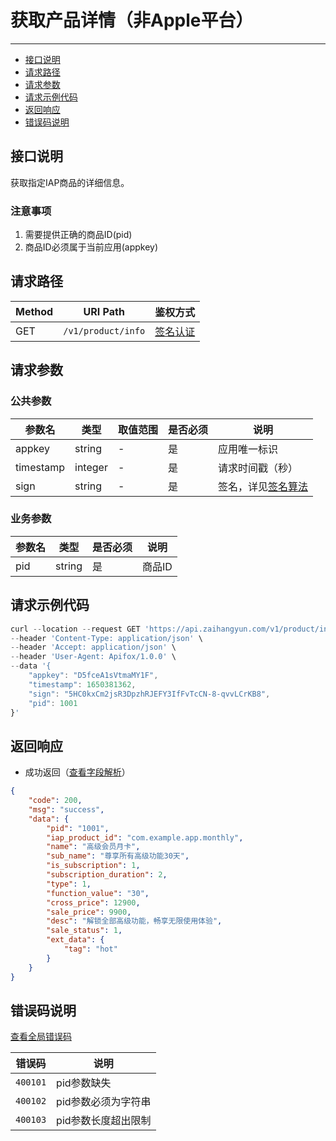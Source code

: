 # 获取产品详情（非Apple平台）

---
- [接口说明](#section-1)
- [请求路径](#section-2)
- [请求参数](#section-3)
- [请求示例代码](#section-4)
- [返回响应](#section-5)
- [错误码说明](#section-6)

<a name="section-1"></a>
## 接口说明

获取指定IAP商品的详细信息。

### 注意事项

1. 需要提供正确的商品ID(pid)
2. 商品ID必须属于当前应用(appkey)

<a name="section-2"></a>
## 请求路径

| Method | URI Path | 鉴权方式 |
| -- | -- | -- |
| GET | `/v1/product/info` | [签名认证](/{{route}}/{{version}}/intro#section-3) |

<a name="section-3"></a>
## 请求参数

### 公共参数
| 参数名 | 类型 | 取值范围 | 是否必须 | 说明 |
| -- | -- | -- | -- | -- |
| appkey | string | - | 是 | 应用唯一标识 |
| timestamp | integer | - | 是 | 请求时间戳（秒） |
| sign | string | - | 是 | 签名，详见[签名算法](/{{route}}/{{version}}/intro#section-3) |

### 业务参数
| 参数名 | 类型 | 是否必须 | 说明 |
| -- | -- | -- | -- |
| pid | string | 是 | 商品ID |

<a name="section-4"></a>
## 请求示例代码

```javascript
curl --location --request GET 'https://api.zaihangyun.com/v1/product/info' \
--header 'Content-Type: application/json' \
--header 'Accept: application/json' \
--header 'User-Agent: Apifox/1.0.0' \
--data '{
    "appkey": "D5fceA1sVtmaMY1F",
    "timestamp": 1650381362,
    "sign": "5HC0kxCm2jsR3DpzhRJEFY3IfFvTcCN-8-qvvLCrKB8",
    "pid": 1001
}'
```

<a name="section-5"></a>
## 返回响应

- 成功返回（[查看字段解析](/{{route}}/{{version}}/struct#section-3)）

```json
{
    "code": 200,
    "msg": "success",
    "data": {
        "pid": "1001",
        "iap_product_id": "com.example.app.monthly",
        "name": "高级会员月卡",
        "sub_name": "尊享所有高级功能30天",
        "is_subscription": 1,
        "subscription_duration": 2,
        "type": 1,
        "function_value": "30",
        "cross_price": 12900,
        "sale_price": 9900,
        "desc": "解锁全部高级功能，畅享无限使用体验",
        "sale_status": 1,
        "ext_data": {
            "tag": "hot"
        }
    }
}
```

<a name="section-6"></a>
## 错误码说明

[查看全局错误码](/{{route}}/{{version}}/code#section-2)

| 错误码 | 说明 |
| -- | -- |
| `400101` | pid参数缺失 |
| `400102` | pid参数必须为字符串 |
| `400103` | pid参数长度超出限制 |